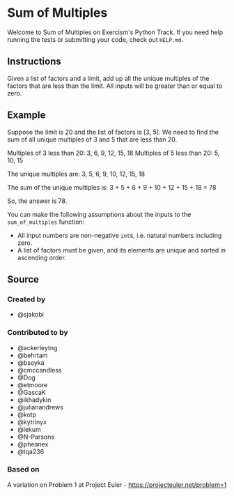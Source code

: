 # Sum of Multiples

Welcome to Sum of Multiples on Exercism's Python Track.
If you need help running the tests or submitting your code, check out `HELP.md`.

## Instructions

Given a list of factors and a limit, add up all the unique multiples of the factors that are less than the limit.
All inputs will be greater than or equal to zero.

## Example

Suppose the limit is 20 and the list of factors is [3, 5].
We need to find the sum of all unique multiples of 3 and 5 that are less than 20.

Multiples of 3 less than 20: 3, 6, 9, 12, 15, 18
Multiples of 5 less than 20: 5, 10, 15

The unique multiples are: 3, 5, 6, 9, 10, 12, 15, 18

The sum of the unique multiples is: 3 + 5 + 6 + 9 + 10 + 12 + 15 + 18 = 78

So, the answer is 78.

You can make the following assumptions about the inputs to the
`sum_of_multiples` function:
* All input numbers are non-negative `int`s, i.e. natural numbers
including zero.
* A list of factors must be given, and its elements are unique
and sorted in ascending order.

## Source

### Created by

- @sjakobi

### Contributed to by

- @ackerleytng
- @behrtam
- @bsoyka
- @cmccandless
- @Dog
- @etmoore
- @GascaK
- @ikhadykin
- @julianandrews
- @kotp
- @kytrinyx
- @lekum
- @N-Parsons
- @pheanex
- @tqa236

### Based on

A variation on Problem 1 at Project Euler - https://projecteuler.net/problem=1